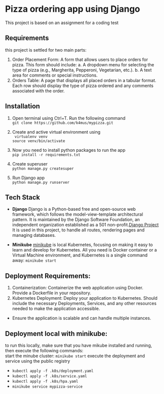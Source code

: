 # Pizza ordering app using Django

This project is based on an assignment for a coding test

## Requirements

this project is settled for two main parts:

1. Order Placement Form: A form that allows users to place orders for pizza. This form
should include:
a. A dropdown menu for selecting the type of pizza (e.g., Margherita, Pepperoni,
Vegetarian, etc.).
b. A text area for comments or special instructions.
2. Orders Table: A page that displays all placed orders in a tabular format. Each row
should display the type of pizza ordered and any comments associated with the order.


## Installation

1. Open terminal using Ctrl+T. Run the following command <br>
`git clone https://github.com/k4mus/mypizza.git`

2. Create and active virtual environment using  <br>
` virtualenv venv` <br>
`source venv/bin/activate` <br>
4. Now you need to install python packages to run the app <br>
`pip install -r requirements.txt`
5. Create superuser <br>
 `python manage.py createsuper`
6. Run Django app <br>
`python manage.py runserver`

## Tech Stack

- **Django**  Django is a Python-based free and open-source web framework,
 which follows the model-view-template architectural pattern. It is maintained by the Django Software
 Foundation, an independent organization established as a 501 non-profit.[Django Project](https://www.djangoproject.com/) <br>
It is used in this project, to handle all routes, rendering pages and managing databases.

- **Minikube** [minikube](https://minikube.sigs.k8s.io/docs/start/) is local Kubernetes, focusing on making it easy to learn and develop for Kubernetes.
All you need is Docker container or a Virtual Machine environment, and Kubernetes is a single command away: `minikube start`

## Deployment Requirements:
1. Containerization: Containerize the web application using Docker. Provide a Dockerfile in your repository.
2. Kubernetes Deployment: Deploy your application to Kubernetes. Should include the necessary Deployments, Services, and any other resources needed to make the application accessible.
* Ensure the application is scalable and can handle multiple instances.

## Deployment local with minikube:
to run this locally, make sure that you have mikube installed and running, then execute the following commands:  
start the minube cluster:
`minikube start`
execute the deployment and service using the public registry </br>
- `kubectl apply -f .k8s/deployment.yaml`
- `kubectl apply -f .k8s/service.yaml`
- `kubectl apply -f .k8s/hpa.yaml`
- `minikube service mypizza-service`
